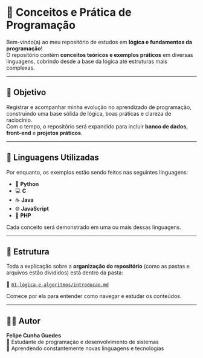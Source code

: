# 🧠 Conceitos e Prática de Programação

Bem-vindo(a) ao meu repositório de estudos em **lógica e fundamentos da programação**!  
O repositório contém **conceitos teóricos e exemplos práticos** em diversas linguagens, cobrindo desde a base da lógica até estruturas mais complexas.

---

## 🚀 Objetivo

Registrar e acompanhar minha evolução no aprendizado de programação, construindo uma base sólida de lógica, boas práticas e clareza de raciocínio.  
Com o tempo, o repositório será expandido para incluir **banco de dados**, **front-end** e **projetos práticos**.

---

## 🧩 Linguagens Utilizadas

Por enquanto, os exemplos estão sendo feitos nas seguintes linguagens:

- 🐍 **Python**
- 💻 **C**
- ☕ **Java**
- 🌐 **JavaScript**
- 🐘 **PHP**

Cada conceito será demonstrado em uma ou mais dessas linguagens.

---

## 📘 Estrutura

Toda a explicação sobre a **organização do repositório** (como as pastas e arquivos estão divididos) está dentro da pasta:

📁 [`01-lógica-e-algoritmos/introducao.md`](./01-lógica-e-algoritmos/introducao.md)

Comece por ela para entender como navegar e estudar os conteúdos.

---

## 🧑‍💻 Autor

**Felipe Cunha Guedes**  
💼 Estudante de programação e desenvolvimento de sistemas  
📘 Aprendendo constantemente novas linguagens e tecnologias
